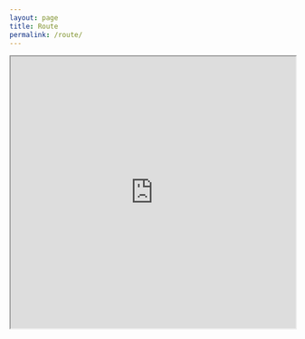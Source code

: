 ```yaml
---
layout: page
title: Route
permalink: /route/
---
```

<iframe src="https://www.google.com/maps/d/embed?mid=zZKNkJBjwJEo.kAK4disFUJf4" width="100%" height="480px"></iframe>